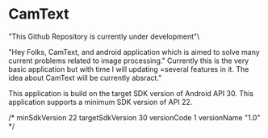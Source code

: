 # CamText
"This Github Repository is currently under development"\


"Hey Folks, CamText, and android application which is aimed to solve many current problems related to image processing." Currently this is the very basic application but
with time I will updating =several features in it. The idea about CamText  will be currently absract."

This application is build on the target SDK version of Android API 30.
This application supports a minimum SDK version of API 22.


  /* minSdkVersion 22
        targetSdkVersion 30
        versionCode 1
        versionName "1.0"  */
        
        
        

